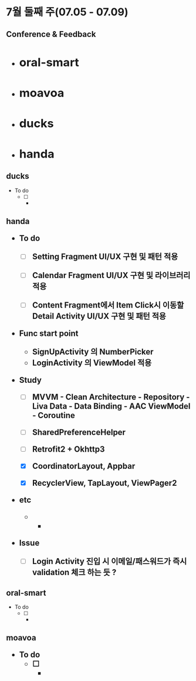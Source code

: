 

<h1>7월 둘째 주(07.05 - 07.09)





<h2>Conference & Feedback

- oral-smart
  - 
- moavoa
  - 
- ducks
  - 
- handa
  - 









<h2>ducks</h2>

- To do
  - [ ] -



<h2>handa

- To do
  - [ ] Setting Fragment UI/UX 구현 및 패턴 적용
  - [ ] Calendar Fragment UI/UX 구현 및 라이브러리 적용
  - [ ] Content Fragment에서 Item Click시 이동할 Detail Activity UI/UX 구현 및 패턴 적용



- Func start point
  - SignUpActivity 의 NumberPicker
  - LoginActivity 의 ViewModel 적용



- Study
  - [ ] MVVM - Clean Architecture - Repository - Liva Data - Data Binding - AAC ViewModel -
    Coroutine
  - [ ] SharedPreferenceHelper
  - [ ] Retrofit2 + Okhttp3
  - [x] CoordinatorLayout, Appbar
  - [x] RecyclerView, TapLayout, ViewPager2



- etc
  - -



- Issue
  - [ ] Login Activity 진입 시 이메일/패스워드가 즉시 validation 체크 하는 듯 ?



<h2>oral-smart</h2>

- To do
  - [ ] -



<h2>moavoa

- To do
  - [ ] -



